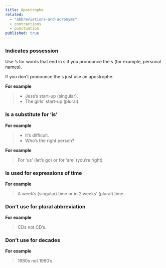 ```yaml
---
title: Apostrophe
related:
  - "abbreviations-and-acronyms"
  - contractions
  - punctuation
published: true
---
```


### Indicates possession

Use &#8217;s for words that end in s if you pronounce the s (for example, personal names).

If you don't pronounce the s just use an apostrophe.

**For example**

> - Jess’s start-up (singular).
> - The girls’ start-up (plural).

### Is a substitute for ‘is’

**For example**

> - It’s difficult.
> - Who’s the right person?

**For example**

> For ‘us’ (let’s go) or for ‘are’ (you’re right)

### Is used for expressions of time

**For example**

> A week’s (singular) time or in 2 weeks’ (plural) time.

### Don’t use for plural abbreviation

**For example**

> CDs not CD’s.

### Don’t use for decades

**For example**

> 1980s not 1980’s.
